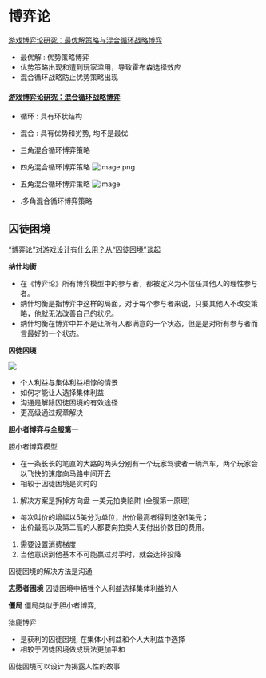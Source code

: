 # 博弈论

[游戏博弈论研究：最优解策略与混合循环战略博弈](https://www.gameres.com/905592.html)

- 最优解 : 优势策略博弈
- 优势策略出现和遭到玩家滥用，导致霍布森选择效应
- 混合循环战略防止优势策略出现
#### [游戏博弈论研究：混合循环战略博弈](https://zhuanlan.zhihu.com/p/670138609)

- 循环 : 具有环状结构
- 混合 : 具有优势和劣势, 均不是最优

- 三角混合循环博弈策略
- 四角混合循环博弈策略 ![image.png](https://image-1253155090.cos.ap-nanjing.myqcloud.com/202404221729555.png)

- 五角混合循环博弈策略 ![image](https://pic3.zhimg.com/80/v2-692d35c75b845dde575d5c644865683e_1440w.webp)
- .多角混合循环博弈策略

## 囚徒困境

[“博弈论”对游戏设计有什么用？从“囚徒困境”谈起](https://zhuanlan.zhihu.com/p/59059426)

**纳什均衡**

- 在《博弈论》所有博弈模型中的参与者，都被定义为不信任其他人的理性参与者。
- 纳什均衡是指博弈中这样的局面，对于每个参与者来说，只要其他人不改变策略，他就无法改善自己的状况。
- 纳什均衡在博弈中并不是让所有人都满意的一个状态，但是是对所有参与者而言最好的一个状态。

**囚徒困境**

![](https://pic4.zhimg.com/80/v2-2aa020ee05c5da8da078c981eedbd9af_1440w.webp)

- 个人利益与集体利益相悖的情景
- 如何才能让人选择集体利益
- 沟通是解除囚徒困境的有效途径
- 更高级通过规章解决

**胆小者博弈与全服第一**

胆小者博弈模型
 - 在一条长长的笔直的大路的两头分别有一个玩家驾驶者一辆汽车，两个玩家会以飞快的速度向马路中间开去
 - 相较于囚徒困境是实时的
1. 解决方案是拆掉方向盘
一美元拍卖陷阱 (全服第一原理)
- 每次叫价的增幅以5美分为单位，出价最高者得到这张1美元；
- 出价最高以及第二高的人都要向拍卖人支付出价数目的费用。
1. 需要设置消费梯度
2. 当他意识到他基本不可能赢过对手时，就会选择投降

囚徒困境的解决方法是沟通

**志愿者困境**
囚徒困境中牺牲个人利益选择集体利益的人

**僵局**
僵局类似于胆小者博弈, 

猎鹿博弈
- 是获利的囚徒困境, 在集体小利益和个人大利益中选择
- 相较于囚徒困境做成玩法更加平和

囚徒困境可以设计为揭露人性的故事


